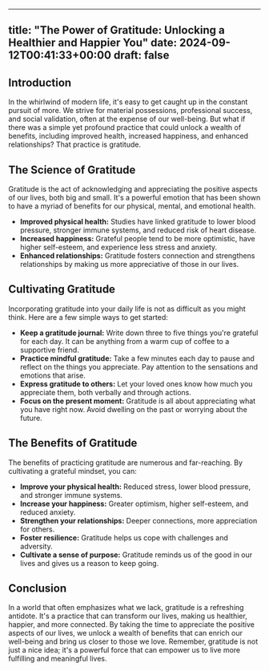 
---
title: "The Power of Gratitude: Unlocking a Healthier and Happier You"
date: 2024-09-12T00:41:33+00:00
draft: false
---

## Introduction

In the whirlwind of modern life, it's easy to get caught up in the constant pursuit of more. We strive for material possessions, professional success, and social validation, often at the expense of our well-being. But what if there was a simple yet profound practice that could unlock a wealth of benefits, including improved health, increased happiness, and enhanced relationships? That practice is gratitude.

## The Science of Gratitude

Gratitude is the act of acknowledging and appreciating the positive aspects of our lives, both big and small. It's a powerful emotion that has been shown to have a myriad of benefits for our physical, mental, and emotional health.

* **Improved physical health:** Studies have linked gratitude to lower blood pressure, stronger immune systems, and reduced risk of heart disease.
* **Increased happiness:** Grateful people tend to be more optimistic, have higher self-esteem, and experience less stress and anxiety.
* **Enhanced relationships:** Gratitude fosters connection and strengthens relationships by making us more appreciative of those in our lives.

## Cultivating Gratitude

Incorporating gratitude into your daily life is not as difficult as you might think. Here are a few simple ways to get started:

* **Keep a gratitude journal:** Write down three to five things you're grateful for each day. It can be anything from a warm cup of coffee to a supportive friend.
* **Practice mindful gratitude:** Take a few minutes each day to pause and reflect on the things you appreciate. Pay attention to the sensations and emotions that arise.
* **Express gratitude to others:** Let your loved ones know how much you appreciate them, both verbally and through actions.
* **Focus on the present moment:** Gratitude is all about appreciating what you have right now. Avoid dwelling on the past or worrying about the future.

## The Benefits of Gratitude

The benefits of practicing gratitude are numerous and far-reaching. By cultivating a grateful mindset, you can:

* **Improve your physical health:** Reduced stress, lower blood pressure, and stronger immune systems.
* **Increase your happiness:** Greater optimism, higher self-esteem, and reduced anxiety.
* **Strengthen your relationships:** Deeper connections, more appreciation for others.
* **Foster resilience:** Gratitude helps us cope with challenges and adversity.
* **Cultivate a sense of purpose:** Gratitude reminds us of the good in our lives and gives us a reason to keep going.

## Conclusion

In a world that often emphasizes what we lack, gratitude is a refreshing antidote. It's a practice that can transform our lives, making us healthier, happier, and more connected. By taking the time to appreciate the positive aspects of our lives, we unlock a wealth of benefits that can enrich our well-being and bring us closer to those we love. Remember, gratitude is not just a nice idea; it's a powerful force that can empower us to live more fulfilling and meaningful lives.